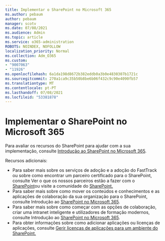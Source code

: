```yaml
---
title: Implementar o SharePoint no Microsoft 365
ms.author: pebaum
author: pebaum
manager: scotv
ms.date: 07/08/2021
ms.audience: Admin
ms.topic: article
ms.service: o365-administration
ROBOTS: NOINDEX, NOFOLLOW
localization_priority: Normal
ms.collection: Adm_O365
ms.custom:
- "9007063"
- "11926"
ms.openlocfilehash: 6a1da198d8672b382eddb0a3b0e4830307b1721c
ms.sourcegitcommit: 270a1ca9c35b50b8be6b06f432c9c90e4090fb57
ms.translationtype: MT
ms.contentlocale: pt-PT
ms.lasthandoff: 07/08/2021
ms.locfileid: "53381878"
---
```

# <a name="deploy-sharepoint-in-microsoft-365"></a>Implementar o SharePoint no Microsoft 365

Para avaliar os recursos do SharePoint para ajudar com a sua implementação, consulte [Introdução ao SharePoint no Microsoft 365](/sharepoint/introduction). 

Recursos adicionais: 

- Para saber mais sobre os serviços de adoção e a adoção do FastTrack ou sobre como encontrar um parceiro certificado para o SharePoint, consulte Ver o que os nossos parceiros estão a fazer com o [SharePoint](/microsoft-365/sharepoint/sharepoint-partners-sharepoint-support)ou visite a comunidade do [SharePoint.](https://techcommunity.microsoft.com/t5/sharepoint/ct-p/SharePoint) 
- Para saber mais sobre como mover os conteúdos e conhecimentos e as aplicações de colaboração da sua organização para o SharePoint, consulte Introdução ao [SharePoint no Microsoft 365](/sharepoint/introduction#migration). 
- Para saber mais sobre como começar com as opções de colaboração, criar uma intranet inteligente e utilizadores de formação modernos, consulte Introdução ao [SharePoint no Microsoft 365](/sharepoint/introduction#collaboration). 
- Para obter informações sobre como adicionar aplicações ou licenças de aplicações, consulte [Gerir licenças de aplicações para um ambiente do SharePoint.](/sharepoint/manage-app-licenses) 


